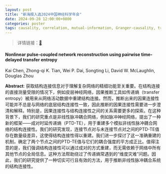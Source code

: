 ```yaml
---
layout: post
title: "新海报入选2024中国神经科学年会"
date: 2024-09-28 12:00:00+0800
categories: poster
tags: causality, correlation, mutual-information, Granger-causality, transfer-entropy, neural-networks 
---
```


> 详情链接：[🔗](https://www.cns.org.cn/upload/2024/24042815035311.pdf)

#### Nonlinear pulse-coupled network reconstruction using pairwise time-delayed transfer entropy

Kai Chen, Zhong-qi K. Tian, Wei P. Dai, Songting Li, David W. McLaughlin, Douglas Zhou

**Abstract**: 
获取结构连接信息对于理解复杂网络的精细功能至关重要。在结构连接的直接测量受限的情况下，例如皮层神经网络，因果推断工具如传递熵（transfer entropy）被用来从网络活动数据中重建结构连接。然而，推断出来的因果连接性可能并不总是与网络的底层结构连接性一致，因此推断的因果连接性需要进一步澄清和解释。特别是，因果连接性与结构连接性之间的关系需要更多的探索。在这种背景下，我们的研究重点是非线性脉冲耦合网络，例如脉冲神经网络，提出了一种新的框架——成对时延传递熵（PTD-TE），用于重建多个模拟非线性脉冲耦合网络的结构连接性。我们的研究发现，连接节点对与未连接节点对之间的PTD-TE值存在数量级差异，这使得结构连接性得以重建。我们进一步探讨了这一准确重建的机制，确定了两个节点之间的PTD-TE值与它们的耦合强度的平方成正比。值得注意的是，我们强调结构连接性可以通过成对的方式重建，而无需依赖于网络中所有其他节点的全局信息。这种方法帮助绕过了传递熵常遇到的“维度灾难”问题。因此，我们的研究提供了一种切实可行且有效的方法，用于推断非线性脉冲耦合系统的结构连接性。